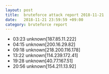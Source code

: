 ```yaml
---
layout: post
title:  bruteforce attack report 2018-11-21
date:   2018-11-21 23:59:59 +09:00
category: bruteforce report
---
```


* 03:23 unknown[187.85.11.222]
* 04:15 unknown[200.16.29.82]
* 09:18 unknown[218.200.116.178]
* 13:22 unknown[114.239.172.41]
* 19:28 unknown[40.77.167.51]
* 20:56 unknown[154.211.13.92]

